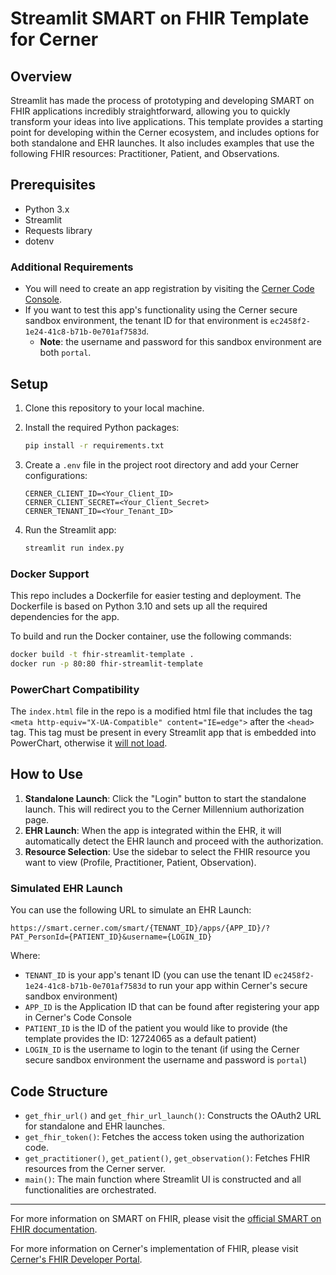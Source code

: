 # Streamlit SMART on FHIR Template for Cerner

## Overview

Streamlit has made the process of prototyping and developing SMART on FHIR applications incredibly straightforward, allowing you to quickly transform your ideas into live applications. This template provides a starting point for developing within the Cerner ecosystem, and includes options for both standalone and EHR launches. It also includes examples that use the following FHIR resources: Practitioner, Patient, and Observations.

## Prerequisites

- Python 3.x
- Streamlit
- Requests library
- dotenv

### Additional Requirements

- You will need to create an app registration by visiting the [Cerner Code Console](https://code-console.cerner.com/).
- If you want to test this app's functionality using the Cerner secure sandbox environment, the tenant ID for that environment is `ec2458f2-1e24-41c8-b71b-0e701af7583d`.
    - **Note**: the username and password for this sandbox environment are both `portal`.

## Setup

1. Clone this repository to your local machine.
2. Install the required Python packages:

    ```bash
    pip install -r requirements.txt
    ```

3. Create a `.env` file in the project root directory and add your Cerner configurations:

    ```env
    CERNER_CLIENT_ID=<Your_Client_ID>
    CERNER_CLIENT_SECRET=<Your_Client_Secret>
    CERNER_TENANT_ID=<Your_Tenant_ID>
    ```

4. Run the Streamlit app:

    ```bash
    streamlit run index.py
    ```

### Docker Support

This repo includes a Dockerfile for easier testing and deployment. The Dockerfile is based on Python 3.10 and sets up all the required dependencies for the app.

To build and run the Docker container, use the following commands:

```bash
docker build -t fhir-streamlit-template .
docker run -p 80:80 fhir-streamlit-template
```

### PowerChart Compatibility

The `index.html` file in the repo is a modified html file that includes the tag `<meta http-equiv="X-UA-Compatible" content="IE=edge">` after the `<head>` tag. This tag must be present in every Streamlit app that is embedded into PowerChart, otherwise it [will not load](https://fhir.cerner.com/smart/#x-ua-compatible-tag).

## How to Use

1. **Standalone Launch**: Click the "Login" button to start the standalone launch. This will redirect you to the Cerner Millennium authorization page.
2. **EHR Launch**: When the app is integrated within the EHR, it will automatically detect the EHR launch and proceed with the authorization.
3. **Resource Selection**: Use the sidebar to select the FHIR resource you want to view (Profile, Practitioner, Patient, Observation).

### Simulated EHR Launch

You can use the following URL to simulate an EHR Launch:
```
https://smart.cerner.com/smart/{TENANT_ID}/apps/{APP_ID}/?PAT_PersonId={PATIENT_ID}&username={LOGIN_ID}
```
Where:
- `TENANT_ID` is your app's tenant ID (you can use the tenant ID `ec2458f2-1e24-41c8-b71b-0e701af7583d` to run your app within Cerner's secure sandbox environment)
- `APP_ID` is the Application ID that can be found after registering your app in Cerner's Code Console
- `PATIENT_ID` is the ID of the patient you would like to provide (the template provides the ID: 12724065 as a default patient)
- `LOGIN_ID` is the username to login to the tenant (if using the Cerner secure sandbox environment the username and password is `portal`)

## Code Structure

- `get_fhir_url()` and `get_fhir_url_launch()`: Constructs the OAuth2 URL for standalone and EHR launches.
- `get_fhir_token()`: Fetches the access token using the authorization code.
- `get_practitioner()`, `get_patient()`, `get_observation()`: Fetches FHIR resources from the Cerner server.
- `main()`: The main function where Streamlit UI is constructed and all functionalities are orchestrated.

---

For more information on SMART on FHIR, please visit the [official SMART on FHIR documentation](https://docs.smarthealthit.org/).

For more information on Cerner's implementation of FHIR, please visit [Cerner's FHIR Developer Portal](https://fhir.cerner.com/).
